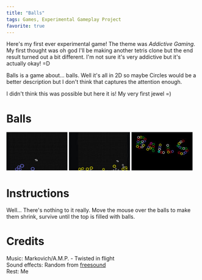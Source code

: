 ```yaml
---
title: "Balls"
tags: Games, Experimental Gameplay Project
favorite: true
---
```


Here's my first ever experimental game! The theme was *Addictive Gaming*. My first thought was oh god I'll be making another tetris clone but the end result turned out a bit different. I'm not sure it's very addictive but it's actually okay! =D

Balls is a game about... balls. Well it's all in 2D so maybe Circles would be a better description but I don't think that captures the attention enough.

I didn't think this was possible but here it is! My very first jewel =)

# Balls

![](/images/games/thumbs/balls1.jpg)
![](/images/games/thumbs/balls2.jpg)
![](/images/games/thumbs/balls3.jpg)

# Instructions

Well... There's nothing to it really. Move the mouse over the balls to make them shrink, survive until the top is filled with balls.

# Credits

Music: Markovich/A.M.P. - Twisted in flight   
Sound effects: Random from [freesound](http://www.freesound.org/)   
Rest: Me

